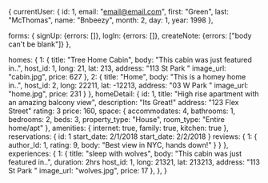 {
  currentUser: {
      id: 1,
      email: "email@email.com",
      first: "Green",
      last: "McThomas",
      name: "Bnbeezy",
      month: 2,
      day: 1,
      year: 1998
  },

  forms: {
    signUp: {errors: []},
    logIn: {errors: []},
    createNote: {errors: ["body can't be blank"]}
  },

  homes: {
    1: {
      title: "Tree Home Cabin",
      body: "This cabin was just featured in..",
      host_id: 1,
      long: 21,
      lat: 213,
      address: "113 St Park "
      image_url: "cabin.jpg",
      price: 627
    },
    2: {
      title: "Home",
      body: "This is a homey home in..",
      host_id: 2,
      long: 22211,
      lat: -12213,
      address: "03 W Park "
      image_url: "home.jpg",
      price: 231
    }
  },
  homeDetail: {
    id: 1,
    title: "High rise apartment with an amazing balcony view",
    description: "Its Great!"
    address: "123 Flex Street"
    rating: 3
    price: 160,
    space: {
      accommodates: 4,
      bathrooms: 1,
      bedrooms: 2,
      beds: 3,
      property_type: "House",
      room_type: "Entire home/apt"
    },
    amenities: {
      internet: true,
      family: true,
      kitchen: true
    },
    reservations: {
      id: 1
      start_date: 2/1/2018
      start_date: 2/2/2018
    }
    reviews: {
      1: {
        author_Id: 1,
        rating: 9,
        body: "Best view in NYC, hands down!"
      }
    }
  },
  experiences: {
    1: {
      title: "sleep with wolves",
      body: "This cabin was just featured in..",
      duration: 2hrs
      host_id: 1,
      long: 21321,
      lat: 213213,
      address: "113 St Park "
      image_url: "wolves.jpg",
      price: 17
    },
  },
}
